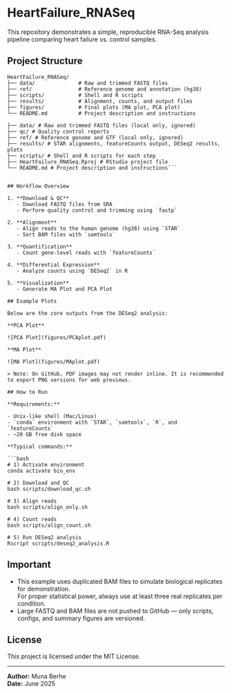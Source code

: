 # HeartFailure_RNASeq

This repository demonstrates a simple, reproducible RNA-Seq analysis pipeline comparing heart failure vs. control samples.

## Project Structure


```
HeartFailure_RNASeq/
├── data/              # Raw and trimmed FASTQ files
├── ref/               # Reference genome and annotation (hg38)
├── scripts/           # Shell and R scripts
├── results/           # Alignment, counts, and output files
├── figures/           # Final plots (MA plot, PCA plot)
└── README.md          # Project description and instructions
```

```HeartFailure_RNASeq/
├── data/ # Raw and trimmed FASTQ files (local only, ignored)
├── qc/ # Quality control reports
├── ref/ # Reference genome and GTF (local only, ignored)
├── results/ # STAR alignments, featureCounts output, DESeq2 results, plots
├── scripts/ # Shell and R scripts for each step
├── HeartFailure_RNASeq.Rproj # RStudio project file
└── README.md # Project description and instructions```


## Workflow Overview

1. **Download & QC**
   - Download FASTQ files from SRA
   - Perform quality control and trimming using `fastp`

2. **Alignment**
   - Align reads to the human genome (hg38) using `STAR`
   - Sort BAM files with `samtools`

3. **Quantification**
   - Count gene-level reads with `featureCounts`

4. **Differential Expression**
   - Analyze counts using `DESeq2` in R

5. **Visualization**
   - Generate MA Plot and PCA Plot

## Example Plots

Below are the core outputs from the DESeq2 analysis:

**PCA Plot**

![PCA Plot](figures/PCAplot.pdf)

**MA Plot**

![MA Plot](figures/MAplot.pdf)

> Note: On GitHub, PDF images may not render inline. It is recommended to export PNG versions for web previews.

## How to Run

**Requirements:**

- Unix-like shell (Mac/Linux)
- `conda` environment with `STAR`, `samtools`, `R`, and `featureCounts`
- ~20 GB free disk space

**Typical commands:**

```bash
# 1) Activate environment
conda activate bio_env

# 2) Download and QC
bash scripts/download_qc.sh

# 3) Align reads
bash scripts/align_only.sh

# 4) Count reads
bash scripts/align_count.sh

# 5) Run DESeq2 analysis
Rscript scripts/deseq2_analysis.R
```

## Important

- This example uses duplicated BAM files to simulate biological replicates for demonstration.  
  For proper statistical power, always use at least three real replicates per condition.
- Large FASTQ and BAM files are not pushed to GitHub — only scripts, configs, and summary figures are versioned.

## License

This project is licensed under the MIT License.

---

**Author:** Muna Berhe  
**Date:** June 2025

